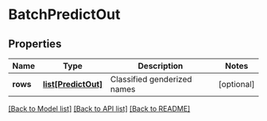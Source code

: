 # BatchPredictOut

## Properties
Name | Type | Description | Notes
------------ | ------------- | ------------- | -------------
**rows** | [**list[PredictOut]**](PredictOut.md) | Classified genderized names | [optional] 

[[Back to Model list]](../README.md#documentation-for-models) [[Back to API list]](../README.md#documentation-for-api-endpoints) [[Back to README]](../README.md)


